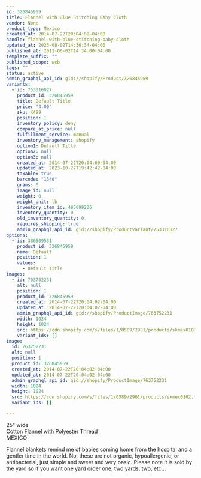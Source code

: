 ```yaml
---
id: 326845959
title: Flannel with Blue Stitching Baby Cloth
vendor: None
product_type: Mexico
created_at: 2014-07-22T20:04:00-04:00
handle: flannel-with-blue-stitching-baby-cloth
updated_at: 2023-08-02T14:36:34-04:00
published_at: 2011-06-02T14:34:00-04:00
template_suffix: ""
published_scope: web
tags: ""
status: active
admin_graphql_api_id: gid://shopify/Product/326845959
variants:
  - id: 753316027
    product_id: 326845959
    title: Default Title
    price: "4.00"
    sku: K499
    position: 1
    inventory_policy: deny
    compare_at_price: null
    fulfillment_service: manual
    inventory_management: shopify
    option1: Default Title
    option2: null
    option3: null
    created_at: 2014-07-22T20:04:00-04:00
    updated_at: 2023-10-27T19:42:42-04:00
    taxable: true
    barcode: "1340"
    grams: 0
    image_id: null
    weight: 0
    weight_unit: lb
    inventory_item_id: 485099206
    inventory_quantity: 0
    old_inventory_quantity: 0
    requires_shipping: true
    admin_graphql_api_id: gid://shopify/ProductVariant/753316027
options:
  - id: 386509531
    product_id: 326845959
    name: Default
    position: 1
    values:
      - Default Title
images:
  - id: 763752231
    alt: null
    position: 1
    product_id: 326845959
    created_at: 2014-07-22T20:04:02-04:00
    updated_at: 2014-07-22T20:04:02-04:00
    admin_graphql_api_id: gid://shopify/ProductImage/763752231
    width: 1024
    height: 1024
    src: https://cdn.shopify.com/s/files/1/0589/2901/products/skmex0102.tif.jpeg?v=1406073842
    variant_ids: []
image:
  id: 763752231
  alt: null
  position: 1
  product_id: 326845959
  created_at: 2014-07-22T20:04:02-04:00
  updated_at: 2014-07-22T20:04:02-04:00
  admin_graphql_api_id: gid://shopify/ProductImage/763752231
  width: 1024
  height: 1024
  src: https://cdn.shopify.com/s/files/1/0589/2901/products/skmex0102.tif.jpeg?v=1406073842
  variant_ids: []

---
```


25" wide  
Cotton Flannel with Polyester Thread  
MEXICO

Flannel blankets remind me of babies coming home from the hospital and a gentler time in the world. No, these are not organic, hypoallergenic, or antibacterial, just simple and sweet and very basic. Please note it is sold by the yard so if you want one yard order one, two yards, two, etc...